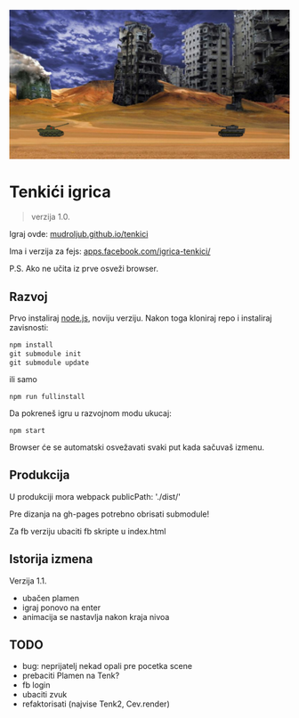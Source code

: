 [![](screen.png)](https://mudroljub.github.io/tenkici/)

# Tenkići igrica
> verzija 1.0.

Igraj ovde: [mudroljub.github.io/tenkici](https://mudroljub.github.io/tenkici/)

Ima i verzija za fejs: [apps.facebook.com/igrica-tenkici/](https://apps.facebook.com/igrica-tenkici/)

P.S. Ako ne učita iz prve osveži browser.

## Razvoj

Prvo instaliraj [node.js](https://nodejs.org), noviju verziju. Nakon toga kloniraj repo i instaliraj zavisnosti:
```
npm install
git submodule init
git submodule update
```

ili samo
```
npm run fullinstall
```

Da pokreneš igru u razvojnom modu ukucaj:
```
npm start
```
Browser će se automatski osvežavati svaki put kada sačuvaš izmenu.

## Produkcija

U produkciji mora webpack publicPath: './dist/'

Pre dizanja na gh-pages potrebno obrisati submodule!

Za fb verziju ubaciti fb skripte u index.html

## Istorija izmena

Verzija 1.1.
* ubačen plamen
* igraj ponovo na enter
* animacija se nastavlja nakon kraja nivoa

## TODO
* bug: neprijatelj nekad opali pre pocetka scene
* prebaciti Plamen na Tenk?
* fb login
* ubaciti zvuk
* refaktorisati (najvise Tenk2, Cev.render)
